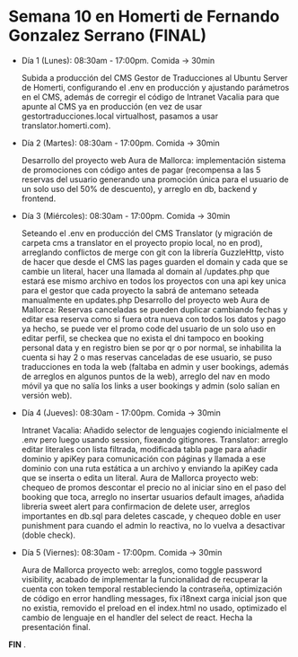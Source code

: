 # Semana 10 en Homerti de Fernando Gonzalez Serrano (FINAL)

- Día 1 (Lunes):
08:30am - 17:00pm.
Comida -> 30min

    Subida a producción del CMS Gestor de Traducciones al Ubuntu Server de Homerti, configurando el .env en producción y ajustando parámetros en el CMS, además de corregir el código de Intranet Vacalia para que apunte al CMS ya en producción (en vez de usar gestortraducciones.local virtualhost, pasamos a usar translator.homerti.com).

- Día 2 (Martes):
08:30am - 17:00pm.
Comida -> 30min

    Desarrollo del proyecto web Aura de Mallorca: implementación sistema de promociones con código antes de pagar (recompensa a las 5 reservas del usuario generando una promoción única para el usuario de un solo uso del 50% de descuento), y arreglo en db, backend y frontend.

- Día 3 (Miércoles):
08:30am - 17:00pm.
Comida -> 30min

    Seteando el .env en producción del CMS Translator (y migración de carpeta cms a translator en el proyecto propio local, no en prod), arreglando conflictos de merge con git con la librería GuzzleHttp, visto de hacer que desde el CMS las pages guarden el domain y cada que se cambie un literal, hacer una llamada al domain al /updates.php que estará ese mismo archivo en todos los proyectos con una api key unica para el gestor que cada proyecto la sabrá de antemano seteada manualmente en updates.php
    Desarrollo del proyecto web Aura de Mallorca:
    Reservas canceladas se pueden duplicar cambiando fechas y editar esa reserva como si fuera otra nueva con todos los datos y pago ya hecho, se puede ver el promo code del usuario de un solo uso en editar perfil, se checkea que no exista el dni tampoco en booking personal data y en registro bien se por qr o por normal, se inhabilita la cuenta si hay 2 o mas reservas canceladas de ese usuario, se puso traducciones en toda la web (faltaba en admin y user bookings, además de arreglos en algunos puntos de la web), arreglo del nav en modo móvil ya que no salía los links a user bookings y admin (solo salían en versión web).

- Día 4 (Jueves):
08:30am - 17:00pm.
Comida -> 30min

    Intranet Vacalia: Añadido selector de lenguajes cogiendo inicialmente el .env pero luego usando session, fixeando gitignores.
    Translator: arreglo editar literales con lista filtrada, modificada tabla page para añadir dominio y apiKey para comunicación con páginas y llamada a ese dominio con una ruta estática a un archivo y enviando la apiKey cada que se inserta o edita un literal.
    Aura de Mallorca proyecto web: chequeo de promos descontar el precio no al iniciar sino en el paso del booking que toca, arreglo no insertar usuarios default images, añadida libreria sweet alert para confirmacion de delete user, arreglos importantes en db.sql para deletes cascade, y chequeo doble en user punishment para cuando el admin lo reactiva, no lo vuelva a desactivar (doble check).

- Día 5 (Viernes):
08:30am - 17:00pm.
Comida -> 30min

    Aura de Mallorca proyecto web: arreglos, como toggle password visibility, acabado de implementar la funcionalidad de recuperar la cuenta con token temporal restableciendo la contraseña, optimización de código en error handling messages, fix i18next carga inicial json que no existia, removido el preload en el index.html no usado, optimizado el cambio de lenguaje en el handler del select de react.
    Hecha la presentación final.

**FIN**
.
